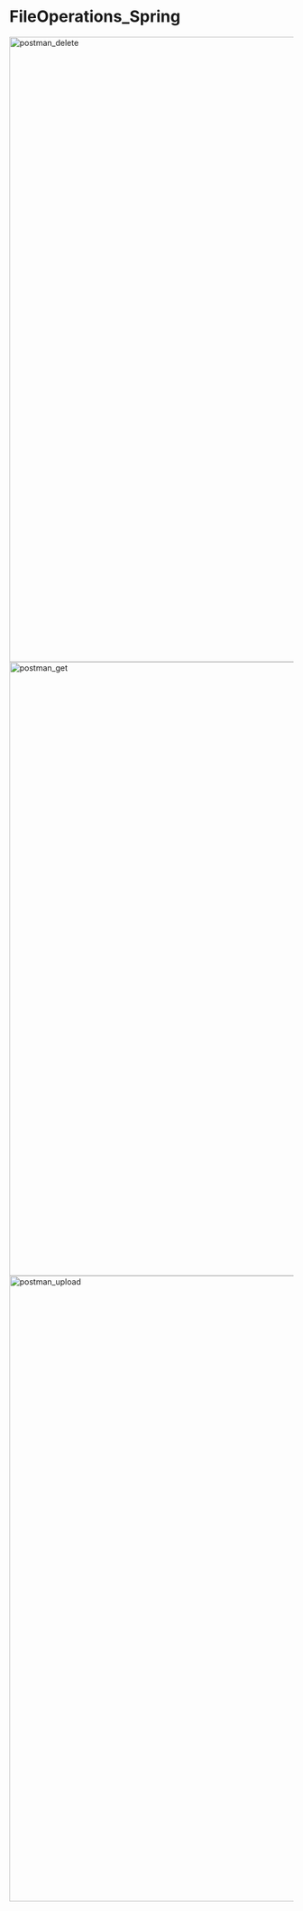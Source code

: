 # FileOperations_Spring

<img width="1108" alt="postman_delete" src="https://user-images.githubusercontent.com/45573979/157113425-8ffcd55d-43fb-4cc4-b389-c5f56d1ac54d.png">
<img width="1088" alt="postman_get" src="https://user-images.githubusercontent.com/45573979/157113432-f338da19-4bf8-4dc3-a36a-852b3d76a367.png">
<img width="1109" alt="postman_upload" src="https://user-images.githubusercontent.com/45573979/157113448-cc76b4fa-1c06-4cfe-931f-cf627bab032b.png">
